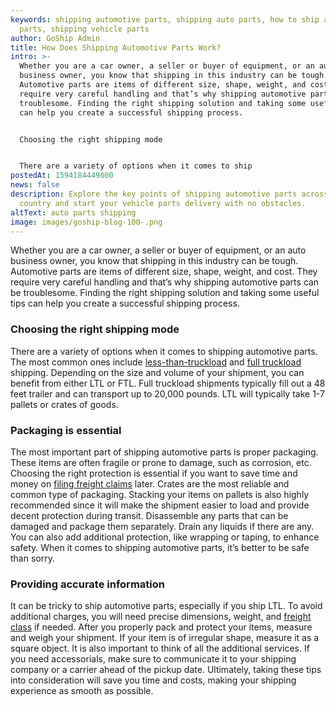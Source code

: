 ```yaml
---
keywords: shipping automotive parts, shipping auto parts, how to ship auto
  parts, shipping vehicle parts
author: GoShip Admin
title: How Does Shipping Automotive Parts Work?
intro: >-
  Whether you are a car owner, a seller or buyer of equipment, or an auto
  business owner, you know that shipping in this industry can be tough.
  Automotive parts are items of different size, shape, weight, and cost. They
  require very careful handling and that’s why shipping automotive parts can be
  troublesome. Finding the right shipping solution and taking some useful tips
  can help you create a successful shipping process. 


  Choosing the right shipping mode


  There are a variety of options when it comes to ship
postedAt: 1594184449000
news: false
description: Explore the key points of shipping automotive parts across the
  country and start your vehicle parts delivery with no obstacles.
altText: auto parts shipping
image: images/goship-blog-100-.png
---
```

Whether you are a car owner, a seller or buyer of equipment, or an auto business owner, you know that shipping in this industry can be tough. Automotive parts are items of different size, shape, weight, and cost. They require very careful handling and that’s why shipping automotive parts can be troublesome. Finding the right shipping solution and taking some useful tips can help you create a successful shipping process.

### Choosing the right shipping mode

There are a variety of options when it comes to shipping automotive parts. The most common ones include [less-than-truckload](https://www.goship.com/shipping-services/ltl-freight-shipping/) and [full truckload](https://www.goship.com/shipping-services/truckload-freight-shipping/) shipping. Depending on the size and volume of your shipment, you can benefit from either LTL or FTL. Full truckload shipments typically fill out a 48 feet trailer and can transport up to 20,000 pounds. LTL will typically take 1-7 pallets or crates of goods.

### Packaging is essential

The most important part of shipping automotive parts is proper packaging. These items are often fragile or prone to damage, such as corrosion, etc. Choosing the right protection is essential if you want to save time and money on [filing freight claims](https://www.goship.com/blog/how-to-file-a-freight-claim/) later. Crates are the most reliable and common type of packaging. Stacking your items on pallets is also highly recommended since it will make the shipment easier to load and provide decent protection during transit. Disassemble any parts that can be damaged and package them separately. Drain any liquids if there are any. You can also add additional protection, like wrapping or taping, to enhance safety. When it comes to shipping automotive parts, it’s better to be safe than sorry.

### Providing accurate information

It can be tricky to ship automotive parts, especially if you ship LTL. To avoid additional charges, you will need precise dimensions, weight, and [freight class](https://www.goship.com/blog/blog-everything-you-need-to-know-about-ltl-freight-class/) if needed. After you properly pack and protect your items, measure and weigh your shipment. If your item is of irregular shape, measure it as a square object. It is also important to think of all the additional services. If you need accessorials, make sure to communicate it to your shipping company or a carrier ahead of the pickup date. Ultimately, taking these tips into consideration will save you time and costs, making your shipping experience as smooth as possible.